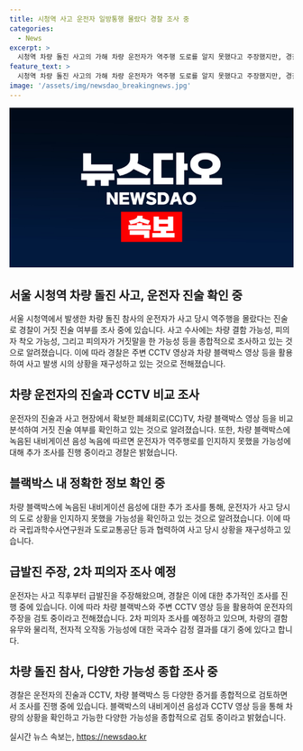 ```yaml
---
title: 시청역 사고 운전자 일방통행 몰랐다 경찰 조사 중
categories:
  - News
excerpt: >
  시청역 차량 돌진 사고의 가해 차량 운전자가 역주행 도로를 알지 못했다고 주장했지만, 경찰은 차씨의 진술을 조사 중이다. 경찰은 차량 결함, 운전자 착오, 거짓말 가능성 등을 확인하고 확보한 CCTV 영상 등을 분석 중이다. 블랙박스에 내비게이션 음성이 녹음된 점을 고려하면 차씨가 도로를 알 수 있는 가능성도 있다고 전했다. 피의자는 계속해서 급발진을 주장하고 있으며, 국립과학수사연구원은 차량을 감정하고 있다. 10일에는 2차 피의자 조사가 계획되어 있으며, 모든 가능성을 종합적으로 검토해 수사를 진행 중이다.
feature_text: >
  시청역 차량 돌진 사고의 가해 차량 운전자가 역주행 도로를 알지 못했다고 주장했지만, 경찰은 차씨의 진술을 조사 중이다. 경찰은 차량 결함, 운전자 착오, 거짓말 가능성 등을 확인하고 확보한 CCTV 영상 등을 분석 중이다. 블랙박스에 내비게이션 음성이 녹음된 점을 고려하면 차씨가 도로를 알 수 있는 가능성도 있다고 전했다. 피의자는 계속해서 급발진을 주장하고 있으며, 국립과학수사연구원은 차량을 감정하고 있다. 10일에는 2차 피의자 조사가 계획되어 있으며, 모든 가능성을 종합적으로 검토해 수사를 진행 중이다.
image: '/assets/img/newsdao_breakingnews.jpg'
---
```


<p><img src="/assets/img/newsdao_breakingnews.jpg" alt="cryptoinkorea 속보" /></p>

<h2 data-ke-size="size26">서울 시청역 차량 돌진 사고, 운전자 진술 확인 중</h2>

<p data-ke-size="size16">서울 시청역에서 발생한 차량 돌진 참사의 운전자가 사고 당시 역주행을 몰랐다는 진술로 경찰이 거짓 진술 여부를 조사 중에 있습니다. 사고 수사에는 차량 결함 가능성, 피의자 착오 가능성, 그리고 피의자가 거짓말을 한 가능성 등을 종합적으로 조사하고 있는 것으로 알려졌습니다. 이에 따라 경찰은 주변 CCTV 영상과 차량 블랙박스 영상 등을 활용하여 사고 발생 시의 상황을 재구성하고 있는 것으로 전해졌습니다.</p>

<h2 data-ke-size="size26">차량 운전자의 진술과 CCTV 비교 조사</h2>

<p data-ke-size="size16">운전자의 진술과 사고 현장에서 확보한 폐쇄회로(CC)TV, 차량 블랙박스 영상 등을 비교 분석하여 거짓 진술 여부를 확인하고 있는 것으로 알려졌습니다. 또한, 차량 블랙박스에 녹음된 내비게이션 음성 녹음에 따르면 운전자가 역주행로를 인지하지 못했을 가능성에 대해 추가 조사를 진행 중이라고 경찰은 밝혔습니다.</p>

<h2 data-ke-size="size26">블랙박스 내 정확한 정보 확인 중</h2>

<p data-ke-size="size16">차량 블랙박스에 녹음된 내비게이션 음성에 대한 추가 조사를 통해, 운전자가 사고 당시의 도로 상황을 인지하지 못했을 가능성을 확인하고 있는 것으로 알려졌습니다. 이에 따라 국립과학수사연구원과 도로교통공단 등과 협력하여 사고 당시 상황을 재구성하고 있습니다.</p>

<h2 data-ke-size="size26">급발진 주장, 2차 피의자 조사 예정</h2>

<p data-ke-size="size16">운전자는 사고 직후부터 급발진을 주장해왔으며, 경찰은 이에 대한 추가적인 조사를 진행 중에 있습니다. 이에 따라 차량 블랙박스와 주변 CCTV 영상 등을 활용하여 운전자의 주장을 검토 중이라고 전해졌습니다. 2차 피의자 조사를 예정하고 있으며, 차량의 결함 유무와 물리적, 전자적 오작동 가능성에 대한 국과수 감정 결과를 대기 중에 있다고 합니다.</p>

<h2 data-ke-size="size26">차량 돌진 참사, 다양한 가능성 종합 조사 중</h2>

<p data-ke-size="size16">경찰은 운전자의 진술과 CCTV, 차량 블랙박스 등 다양한 증거를 종합적으로 검토하면서 조사를 진행 중에 있습니다. 블랙박스의 내비게이션 음성과 CCTV 영상 등을 통해 차량의 상황을 확인하고 가능한 다양한 가능성을 종합적으로 검토 중이라고 밝혔습니다.</p>
실시간 뉴스 속보는, <a href="https://newsdao.kr" rel="dofollow">https://newsdao.kr</a>


